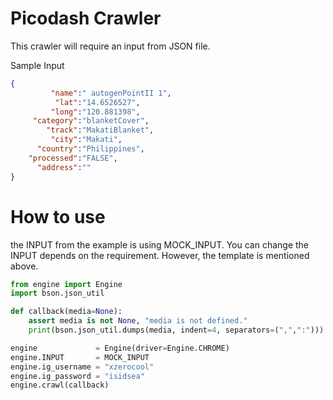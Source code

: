 # Picodash Crawler
This crawler will require an input from JSON file. 

Sample Input
```json
{
	     "name":" autogenPointII 1",
	      "lat":"14.6526527",
	     "long":"120.881398",
	 "category":"blanketCover",
	    "track":"MakatiBlanket",
	     "city":"Makati",
	  "country":"Philippines",
	"processed":"FALSE",
	  "address":""
}
```

# How to use
the INPUT from the example is using MOCK_INPUT. You can change the INPUT depends on the requirement. However, the template is mentioned above.
```python
from engine import Engine
import bson.json_util

def callback(media=None):
	assert media is not None, "media is not defined."
	print(bson.json_util.dumps(media, indent=4, separators=(",",":")))

engine             = Engine(driver=Engine.CHROME)
engine.INPUT       = MOCK_INPUT
engine.ig_username = "xzerocool"
engine.ig_password = "isidsea"
engine.crawl(callback)
```